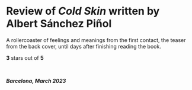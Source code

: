 &nbsp;

# Review of _Cold Skin_ written by Albert Sánchez Piñol

A rollercoaster of feelings and meanings from the first contact, the teaser from the back cover, until days after finishing reading the book.

**3** stars out of **5**

&nbsp;

***Barcelona, March 2023*** 
